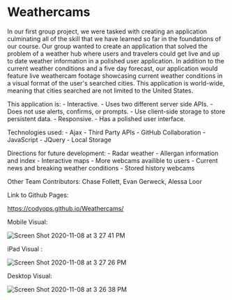 # Weathercams

In our first group project, we were tasked with creating an application culminating all of the skill that we have learned so far in the foundations of our course. Our group wanted to create an application that solved the problem of a weather hub where users and travelers could get live and up to date weather information in a polished user application. In addition to the current weather conditions and a five day forecast, our application would feature live weathercam footage showcasing current weather conditions in a visual format of the user's searched cities. This application is world-wide, meaning that cities searched are not limited to the United States.

This application is: - Interactive. - Uses two different server side APIs. - Does not use alerts, confirms, or prompts. - Use client-side storage to store persistent data. - Responsive. - Has a polished user interface.

Technologies used: - Ajax - Third Party APIs - GitHub Collaboration - JavaScript - JQuery - Local Storage

Directions for future development: - Radar weather - Allergan information and index - Interactive maps - More webcams availible to users - Current news and breaking weather conditions - Stored history webcams

Other Team Contributors: Chase Follett, Evan Gerweck, Alessa Loor

Link to Github Pages:

https://codyops.github.io/Weathercams/

Mobile Visual:

![Screen Shot 2020-11-08 at 3 27 41 PM](https://user-images.githubusercontent.com/70075378/98485884-f9a52600-21d6-11eb-9052-35b3cd09af00.png)

iPad Visual :

![Screen Shot 2020-11-08 at 3 27 26 PM](https://user-images.githubusercontent.com/70075378/98485897-14779a80-21d7-11eb-82c7-04ad05a66711.png)

Desktop Visual:

![Screen Shot 2020-11-08 at 3 26 38 PM](https://user-images.githubusercontent.com/70075378/98485905-22c5b680-21d7-11eb-9b52-a132cee7b167.png)
